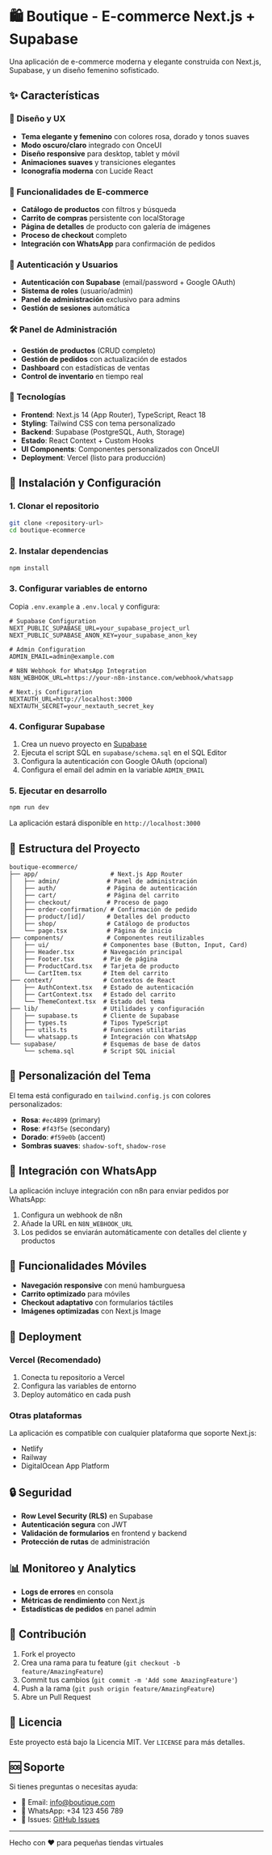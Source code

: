 # 🛍️ Boutique - E-commerce Next.js + Supabase

Una aplicación de e-commerce moderna y elegante construida con Next.js, Supabase, y un diseño femenino sofisticado.

## ✨ Características

### 🎨 Diseño y UX
- **Tema elegante y femenino** con colores rosa, dorado y tonos suaves
- **Modo oscuro/claro** integrado con OnceUI
- **Diseño responsive** para desktop, tablet y móvil
- **Animaciones suaves** y transiciones elegantes
- **Iconografía moderna** con Lucide React

### 🛒 Funcionalidades de E-commerce
- **Catálogo de productos** con filtros y búsqueda
- **Carrito de compras** persistente con localStorage
- **Página de detalles** de producto con galería de imágenes
- **Proceso de checkout** completo
- **Integración con WhatsApp** para confirmación de pedidos

### 👤 Autenticación y Usuarios
- **Autenticación con Supabase** (email/password + Google OAuth)
- **Sistema de roles** (usuario/admin)
- **Panel de administración** exclusivo para admins
- **Gestión de sesiones** automática

### 🛠️ Panel de Administración
- **Gestión de productos** (CRUD completo)
- **Gestión de pedidos** con actualización de estados
- **Dashboard** con estadísticas de ventas
- **Control de inventario** en tiempo real

### 🔧 Tecnologías

- **Frontend**: Next.js 14 (App Router), TypeScript, React 18
- **Styling**: Tailwind CSS con tema personalizado
- **Backend**: Supabase (PostgreSQL, Auth, Storage)
- **Estado**: React Context + Custom Hooks
- **UI Components**: Componentes personalizados con OnceUI
- **Deployment**: Vercel (listo para producción)

## 🚀 Instalación y Configuración

### 1. Clonar el repositorio
```bash
git clone <repository-url>
cd boutique-ecommerce
```

### 2. Instalar dependencias
```bash
npm install
```

### 3. Configurar variables de entorno
Copia `.env.example` a `.env.local` y configura:

```env
# Supabase Configuration
NEXT_PUBLIC_SUPABASE_URL=your_supabase_project_url
NEXT_PUBLIC_SUPABASE_ANON_KEY=your_supabase_anon_key

# Admin Configuration
ADMIN_EMAIL=admin@example.com

# N8N Webhook for WhatsApp Integration
N8N_WEBHOOK_URL=https://your-n8n-instance.com/webhook/whatsapp

# Next.js Configuration
NEXTAUTH_URL=http://localhost:3000
NEXTAUTH_SECRET=your_nextauth_secret_key
```

### 4. Configurar Supabase

1. Crea un nuevo proyecto en [Supabase](https://supabase.com)
2. Ejecuta el script SQL en `supabase/schema.sql` en el SQL Editor
3. Configura la autenticación con Google OAuth (opcional)
4. Configura el email del admin en la variable `ADMIN_EMAIL`

### 5. Ejecutar en desarrollo
```bash
npm run dev
```

La aplicación estará disponible en `http://localhost:3000`

## 📁 Estructura del Proyecto

```
boutique-ecommerce/
├── app/                    # Next.js App Router
│   ├── admin/             # Panel de administración
│   ├── auth/              # Página de autenticación
│   ├── cart/              # Página del carrito
│   ├── checkout/          # Proceso de pago
│   ├── order-confirmation/ # Confirmación de pedido
│   ├── product/[id]/      # Detalles del producto
│   ├── shop/              # Catálogo de productos
│   └── page.tsx           # Página de inicio
├── components/            # Componentes reutilizables
│   ├── ui/               # Componentes base (Button, Input, Card)
│   ├── Header.tsx        # Navegación principal
│   ├── Footer.tsx        # Pie de página
│   ├── ProductCard.tsx   # Tarjeta de producto
│   └── CartItem.tsx      # Item del carrito
├── context/              # Contextos de React
│   ├── AuthContext.tsx   # Estado de autenticación
│   ├── CartContext.tsx   # Estado del carrito
│   └── ThemeContext.tsx  # Estado del tema
├── lib/                  # Utilidades y configuración
│   ├── supabase.ts       # Cliente de Supabase
│   ├── types.ts          # Tipos TypeScript
│   ├── utils.ts          # Funciones utilitarias
│   └── whatsapp.ts       # Integración con WhatsApp
└── supabase/             # Esquemas de base de datos
    └── schema.sql        # Script SQL inicial
```

## 🎨 Personalización del Tema

El tema está configurado en `tailwind.config.js` con colores personalizados:

- **Rosa**: `#ec4899` (primary)
- **Rose**: `#f43f5e` (secondary)  
- **Dorado**: `#f59e0b` (accent)
- **Sombras suaves**: `shadow-soft`, `shadow-rose`

## 🔗 Integración con WhatsApp

La aplicación incluye integración con n8n para enviar pedidos por WhatsApp:

1. Configura un webhook de n8n
2. Añade la URL en `N8N_WEBHOOK_URL`
3. Los pedidos se enviarán automáticamente con detalles del cliente y productos

## 📱 Funcionalidades Móviles

- **Navegación responsive** con menú hamburguesa
- **Carrito optimizado** para móviles
- **Checkout adaptativo** con formularios táctiles
- **Imágenes optimizadas** con Next.js Image

## 🚀 Deployment

### Vercel (Recomendado)

1. Conecta tu repositorio a Vercel
2. Configura las variables de entorno
3. Deploy automático en cada push

### Otras plataformas

La aplicación es compatible con cualquier plataforma que soporte Next.js:
- Netlify
- Railway
- DigitalOcean App Platform

## 🔒 Seguridad

- **Row Level Security (RLS)** en Supabase
- **Autenticación segura** con JWT
- **Validación de formularios** en frontend y backend
- **Protección de rutas** de administración

## 📊 Monitoreo y Analytics

- **Logs de errores** en consola
- **Métricas de rendimiento** con Next.js
- **Estadísticas de pedidos** en panel admin

## 🤝 Contribución

1. Fork el proyecto
2. Crea una rama para tu feature (`git checkout -b feature/AmazingFeature`)
3. Commit tus cambios (`git commit -m 'Add some AmazingFeature'`)
4. Push a la rama (`git push origin feature/AmazingFeature`)
5. Abre un Pull Request

## 📄 Licencia

Este proyecto está bajo la Licencia MIT. Ver `LICENSE` para más detalles.

## 🆘 Soporte

Si tienes preguntas o necesitas ayuda:

- 📧 Email: info@boutique.com
- 💬 WhatsApp: +34 123 456 789
- 🐛 Issues: [GitHub Issues](https://github.com/tu-usuario/boutique-ecommerce/issues)

---

Hecho con ❤️ para pequeñas tiendas virtuales